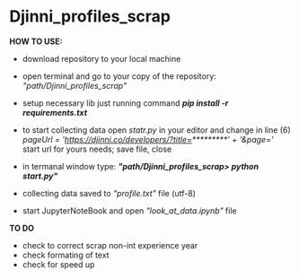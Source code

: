 # Djinni_profiles_scrap
<b>HOW TO USE:</b>
  - download repository to your local machine 
  
  - open terminal and go to your copy of the repository: <i> "path/Djinni_profiles_scrap" </i>
  
  - setup necessary lib just running command <i><b>pip install -r requirements.txt </b></i>
  
  - to start collecting data open <i> statr.py</i> in your editor and change in line (6) <i> pageUrl = 'https://djinni.co/developers/?title=*********' + '&page='</i> start url for yours needs; save file, close
  
  - in termanal window type: <i><b>"path/Djinni_profiles_scrap> python start.py"</b></i>
  
  - collecting data saved to <i>"profile.txt"</i> file (utf-8)
  - start JupyterNoteBook and open <i>"look_at_data.ipynb"</i> file 
  
  
  
  <b> TO DO </b>
  - check to correct scrap non-int experience year
  - check formating of text
  - check for speed up
